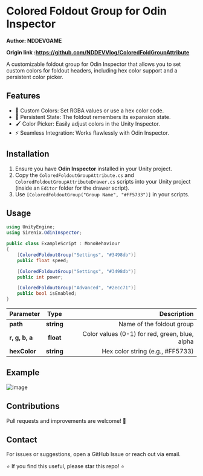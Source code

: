 # Colored Foldout Group for Odin Inspector

**Author: NDDEVGAME**

**Origin link :https://github.com/NDDEVVlog/ColoredFoldGroupAttribute**

A customizable foldout group for Odin Inspector that allows you to set custom colors for foldout headers, including hex color support and a persistent color picker.

## Features
- 🎨 Custom Colors: Set RGBA values or use a hex color code.
- 🔄 Persistent State: The foldout remembers its expansion state.
- 🖌️ Color Picker: Easily adjust colors in the Unity Inspector.
- ⚡ Seamless Integration: Works flawlessly with Odin Inspector.

## Installation

1. Ensure you have **Odin Inspector** installed in your Unity project.
2. Copy the `ColoredFoldoutGroupAttribute.cs` and `ColoredFoldoutGroupAttributeDrawer.cs` scripts into your Unity project (inside an `Editor` folder for the drawer script).
3. Use `[ColoredFoldoutGroup("Group Name", "#FF5733")]` in your scripts.

## Usage

```csharp
using UnityEngine;
using Sirenix.OdinInspector;

public class ExampleScript : MonoBehaviour
{
    [ColoredFoldoutGroup("Settings", "#3498db")]
    public float speed;

    [ColoredFoldoutGroup("Settings", "#3498db")]
    public int power;

    [ColoredFoldoutGroup("Advanced", "#2ecc71")]
    public bool isEnabled;
}
```
| Parameter | Type | Description |
| :---         |     :---:      |          ---: |
| **path**   | **string**  | Name of the foldout group    |
| **r, g, b, a**     | **float**  | Color values (0-1) for red, green, blue, alpha    |
| **hexColor**     | **string** |  Hex color string (e.g., #FF5733)   |

## Example
![image](https://github.com/user-attachments/assets/2e9be7ef-b8b2-48fd-845b-0d911da4ad1e)


## Contributions
Pull requests and improvements are welcome! 🚀
## Contact
For issues or suggestions, open a GitHub Issue or reach out via email.

⭐ If you find this useful, please star this repo! ⭐
